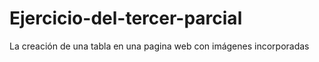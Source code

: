 # Ejercicio-del-tercer-parcial
La creación de una tabla en una pagina web con imágenes incorporadas
